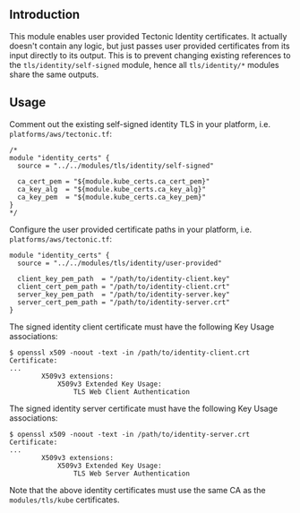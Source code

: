 ## Introduction

This module enables user provided Tectonic Identity certificates.
It actually doesn't contain any logic, but just passes user provided certificates from its input directly to its output.
This is to prevent changing existing references to the `tls/identity/self-signed` module, hence all `tls/identity/*` modules share
the same outputs.

## Usage

Comment out the existing self-signed identity TLS in your platform, i.e. `platforms/aws/tectonic.tf`:
```
/*
module "identity_certs" {
  source = "../../modules/tls/identity/self-signed"

  ca_cert_pem = "${module.kube_certs.ca_cert_pem}"
  ca_key_alg  = "${module.kube_certs.ca_key_alg}"
  ca_key_pem  = "${module.kube_certs.ca_key_pem}"
}
*/
```

Configure the user provided certificate paths in your platform, i.e. `platforms/aws/tectonic.tf`:
```
module "identity_certs" {
  source = "../../modules/tls/identity/user-provided"

  client_key_pem_path  = "/path/to/identity-client.key"
  client_cert_pem_path = "/path/to/identity-client.crt"
  server_key_pem_path  = "/path/to/identity-server.key"
  server_cert_pem_path = "/path/to/identity-server.crt"
}
```

The signed identity client certificate must have the following Key Usage associations:
```
$ openssl x509 -noout -text -in /path/to/identity-client.crt 
Certificate:
...
        X509v3 extensions:
            X509v3 Extended Key Usage: 
                TLS Web Client Authentication
```

The signed identity server certificate must have the following Key Usage associations:
```
$ openssl x509 -noout -text -in /path/to/identity-server.crt 
Certificate:
...
        X509v3 extensions:
            X509v3 Extended Key Usage: 
                TLS Web Server Authentication
```

Note that the above identity certificates must use the same CA as the `modules/tls/kube` certificates.
